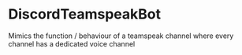 # DiscordTeamspeakBot
Mimics the function / behaviour of a teamspeak channel where every channel has a dedicated voice channel
